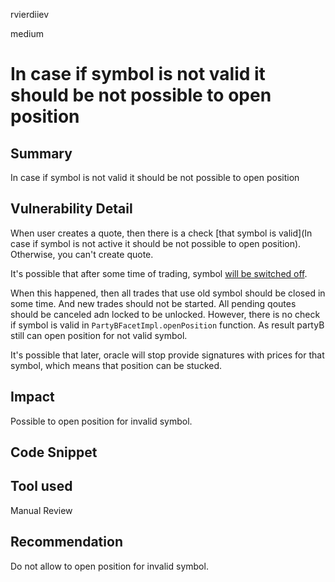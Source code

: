 rvierdiiev

medium

# In case if symbol is not valid it should be not possible to open position

## Summary
In case if symbol is not valid it should be not possible to open position
## Vulnerability Detail
When user creates a quote, then there is a check [that symbol is valid](In case if symbol is not active it should be not possible to open position). Otherwise, you can't create quote.

It's possible that after some time of trading, symbol [will be switched off](https://github.com/sherlock-audit/2023-06-symmetrical/blob/main/symmio-core/contracts/facets/control/ControlFacet.sol#L136-L144).

When this happened, then all trades that use old symbol should be closed in some time. And new trades should not be started. All pending qoutes should be canceled adn locked to be unlocked.
However, there is no check if symbol is valid in `PartyBFacetImpl.openPosition` function. As result partyB still can open position for not valid symbol.

It's possible that later, oracle will stop provide signatures with prices for that symbol, which means that position can be stucked.
## Impact
Possible to open position for invalid symbol.
## Code Snippet

## Tool used

Manual Review

## Recommendation
Do not allow to open position for invalid symbol.